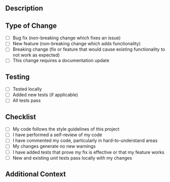 <!-- Thank you for contributing to WhirlTube! -->

## Description
<!-- Please provide a brief description of your changes -->

## Type of Change
<!-- Please check the relevant options -->
- [ ] Bug fix (non-breaking change which fixes an issue)
- [ ] New feature (non-breaking change which adds functionality)
- [ ] Breaking change (fix or feature that would cause existing functionality to not work as expected)
- [ ] This change requires a documentation update

## Testing
<!-- Please describe the tests that you ran to verify your changes -->

- [ ] Tested locally
- [ ] Added new tests (if applicable)
- [ ] All tests pass

## Checklist
<!-- Please check all applicable items -->
- [ ] My code follows the style guidelines of this project
- [ ] I have performed a self-review of my code
- [ ] I have commented my code, particularly in hard-to-understand areas
- [ ] My changes generate no new warnings
- [ ] I have added tests that prove my fix is effective or that my feature works
- [ ] New and existing unit tests pass locally with my changes

## Additional Context
<!-- Add any other context or screenshots about the pull request here -->